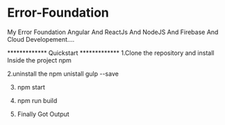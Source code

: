 # Error-Foundation
My Error Foundation Angular And ReactJs And NodeJS And Firebase And Cloud Developement....



************* Quickstart *************
1.Clone the repository and install Inside the project npm

2.uninstall the npm unistall gulp --save

3. npm start

4. npm run build

5. Finally Got Output
